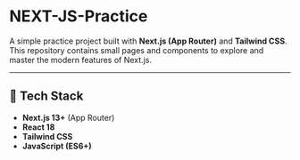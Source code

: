 # NEXT-JS-Practice

A simple practice project built with **Next.js (App Router)** and **Tailwind CSS**.  
This repository contains small pages and components to explore and master the modern features of Next.js.

---

## 🚀 Tech Stack

- **Next.js 13+** (App Router)
- **React 18**
- **Tailwind CSS**
- **JavaScript (ES6+)**
